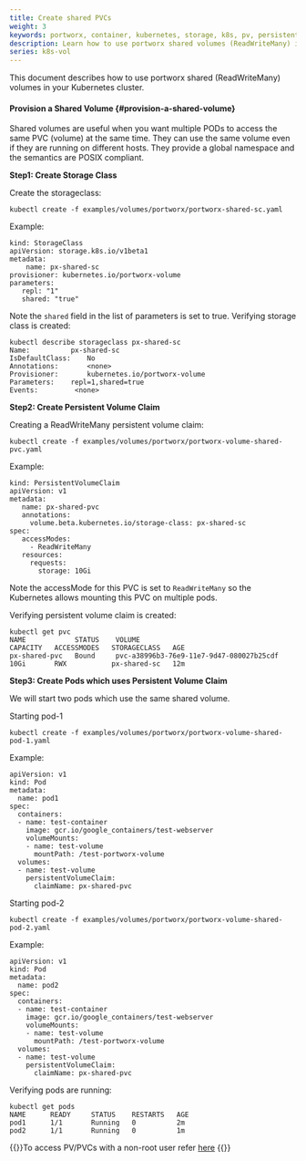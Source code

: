 ```yaml
---
title: Create shared PVCs
weight: 3
keywords: portworx, container, kubernetes, storage, k8s, pv, persistent disk, pvc
description: Learn how to use portworx shared volumes (ReadWriteMany) in your Kubernetes cluster.
series: k8s-vol
---
```


This document describes how to use portworx shared (ReadWriteMany) volumes in your Kubernetes cluster.

#### Provision a Shared Volume {#provision-a-shared-volume}

Shared volumes are useful when you want multiple PODs to access the same PVC \(volume\) at the same time. They can use the same volume even if they are running on different hosts. They provide a global namespace and the semantics are POSIX compliant.

**Step1: Create Storage Class**

Create the storageclass:

```text
kubectl create -f examples/volumes/portworx/portworx-shared-sc.yaml
```

Example:

```text
kind: StorageClass
apiVersion: storage.k8s.io/v1beta1
metadata:
    name: px-shared-sc
provisioner: kubernetes.io/portworx-volume
parameters:
   repl: "1"
   shared: "true"
```

Note the `shared` field in the list of parameters is set to true. Verifying storage class is created:

```text
kubectl describe storageclass px-shared-sc
Name:	  	   px-shared-sc
IsDefaultClass:	   No
Annotations:	   <none>
Provisioner:	   kubernetes.io/portworx-volume
Parameters:	   repl=1,shared=true
Events:			<none>
```

**Step2: Create Persistent Volume Claim**

Creating a ReadWriteMany persistent volume claim:

```text
kubectl create -f examples/volumes/portworx/portworx-volume-shared-pvc.yaml
```

Example:

```text
kind: PersistentVolumeClaim
apiVersion: v1
metadata:
   name: px-shared-pvc
   annotations:
     volume.beta.kubernetes.io/storage-class: px-shared-sc
spec:
   accessModes:
     - ReadWriteMany
   resources:
     requests:
       storage: 10Gi
```

Note the accessMode for this PVC is set to `ReadWriteMany` so the Kubernetes allows mounting this PVC on multiple pods.

Verifying persistent volume claim is created:

```text
kubectl get pvc
NAME            STATUS    VOLUME                                   CAPACITY   ACCESSMODES   STORAGECLASS   AGE
px-shared-pvc   Bound     pvc-a38996b3-76e9-11e7-9d47-080027b25cdf 10Gi       RWX           px-shared-sc   12m

```

**Step3: Create Pods which uses Persistent Volume Claim**

We will start two pods which use the same shared volume.

Starting pod-1

```text
kubectl create -f examples/volumes/portworx/portworx-volume-shared-pod-1.yaml
```

Example:

```text
apiVersion: v1
kind: Pod
metadata:
  name: pod1
spec:
  containers:
  - name: test-container
    image: gcr.io/google_containers/test-webserver
    volumeMounts:
    - name: test-volume
      mountPath: /test-portworx-volume
  volumes:
  - name: test-volume
    persistentVolumeClaim:
      claimName: px-shared-pvc
```

Starting pod-2

```text
kubectl create -f examples/volumes/portworx/portworx-volume-shared-pod-2.yaml
```

Example:

```text
apiVersion: v1
kind: Pod
metadata:
  name: pod2
spec:
  containers:
  - name: test-container
    image: gcr.io/google_containers/test-webserver
    volumeMounts:
    - name: test-volume
      mountPath: /test-portworx-volume
  volumes:
  - name: test-volume
    persistentVolumeClaim:
      claimName: px-shared-pvc
```

Verifying pods are running:

```text
kubectl get pods
NAME      READY     STATUS    RESTARTS   AGE
pod1      1/1       Running   0          2m
pod2      1/1       Running   0          1m
```
{{<info>}}To access PV/PVCs with a non-root user refer [here](/portworx-install-with-kubernetes/storage-operations/create-pvcs/access-via-non-root-users)
{{</info>}}
